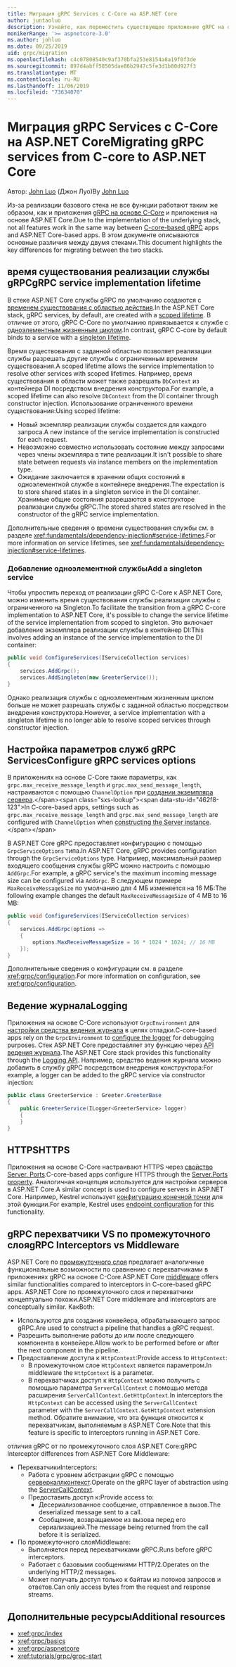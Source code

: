 ```yaml
---
title: Миграция gRPC Services с C-Core на ASP.NET Core
author: juntaoluo
description: Узнайте, как переместить существующее приложение gRPC на основе C-Core для выполнения на вершине стека ASP.NET Core.
monikerRange: '>= aspnetcore-3.0'
ms.author: johluo
ms.date: 09/25/2019
uid: grpc/migration
ms.openlocfilehash: c4c07808540c9af370bfa253e8154a8a19f0f3de
ms.sourcegitcommit: 897d4abff58505dae86b2947c5fe3d1b80d927f3
ms.translationtype: MT
ms.contentlocale: ru-RU
ms.lasthandoff: 11/06/2019
ms.locfileid: "73634070"
---
```

# <a name="migrating-grpc-services-from-c-core-to-aspnet-core"></a><span data-ttu-id="462f8-103">Миграция gRPC Services с C-Core на ASP.NET Core</span><span class="sxs-lookup"><span data-stu-id="462f8-103">Migrating gRPC services from C-core to ASP.NET Core</span></span>

<span data-ttu-id="462f8-104">Автор: [John Luo](https://github.com/juntaoluo) (Джон Луо)</span><span class="sxs-lookup"><span data-stu-id="462f8-104">By [John Luo](https://github.com/juntaoluo)</span></span>

<span data-ttu-id="462f8-105">Из-за реализации базового стека не все функции работают таким же образом, как и приложения [gRPC на основе C-Core](https://grpc.io/blog/grpc-stacks) и приложения на основе ASP.NET Core.</span><span class="sxs-lookup"><span data-stu-id="462f8-105">Due to the implementation of the underlying stack, not all features work in the same way between [C-core-based gRPC](https://grpc.io/blog/grpc-stacks) apps and ASP.NET Core-based apps.</span></span> <span data-ttu-id="462f8-106">В этом документе описываются основные различия между двумя стеками.</span><span class="sxs-lookup"><span data-stu-id="462f8-106">This document highlights the key differences for migrating between the two stacks.</span></span>

## <a name="grpc-service-implementation-lifetime"></a><span data-ttu-id="462f8-107">время существования реализации службы gRPC</span><span class="sxs-lookup"><span data-stu-id="462f8-107">gRPC service implementation lifetime</span></span>

<span data-ttu-id="462f8-108">В стеке ASP.NET Core службы gRPC по умолчанию создаются с [временем существования с областью действия](xref:fundamentals/dependency-injection#service-lifetimes).</span><span class="sxs-lookup"><span data-stu-id="462f8-108">In the ASP.NET Core stack, gRPC services, by default, are created with a [scoped lifetime](xref:fundamentals/dependency-injection#service-lifetimes).</span></span> <span data-ttu-id="462f8-109">В отличие от этого, gRPC C-Core по умолчанию привязывается к службе с [одноэлементным жизненным циклом](xref:fundamentals/dependency-injection#service-lifetimes).</span><span class="sxs-lookup"><span data-stu-id="462f8-109">In contrast, gRPC C-core by default binds to a service with a [singleton lifetime](xref:fundamentals/dependency-injection#service-lifetimes).</span></span>

<span data-ttu-id="462f8-110">Время существования с заданной областью позволяет реализации службы разрешать другие службы с ограниченным временем существования.</span><span class="sxs-lookup"><span data-stu-id="462f8-110">A scoped lifetime allows the service implementation to resolve other services with scoped lifetimes.</span></span> <span data-ttu-id="462f8-111">Например, время существования в области может также разрешать `DbContext` из контейнера DI посредством внедрения конструктора.</span><span class="sxs-lookup"><span data-stu-id="462f8-111">For example, a scoped lifetime can also resolve `DbContext` from the DI container through constructor injection.</span></span> <span data-ttu-id="462f8-112">Использование ограниченного времени существования:</span><span class="sxs-lookup"><span data-stu-id="462f8-112">Using scoped lifetime:</span></span>

* <span data-ttu-id="462f8-113">Новый экземпляр реализации службы создается для каждого запроса.</span><span class="sxs-lookup"><span data-stu-id="462f8-113">A new instance of the service implementation is constructed for each request.</span></span>
* <span data-ttu-id="462f8-114">Невозможно совместно использовать состояние между запросами через члены экземпляра в типе реализации.</span><span class="sxs-lookup"><span data-stu-id="462f8-114">It isn't possible to share state between requests via instance members on the implementation type.</span></span>
* <span data-ttu-id="462f8-115">Ожидание заключается в хранении общих состояний в одноэлементной службе в контейнере внедрения.</span><span class="sxs-lookup"><span data-stu-id="462f8-115">The expectation is to store shared states in a singleton service in the DI container.</span></span> <span data-ttu-id="462f8-116">Хранимые общие состояния разрешаются в конструкторе реализации службы gRPC.</span><span class="sxs-lookup"><span data-stu-id="462f8-116">The stored shared states are resolved in the constructor of the gRPC service implementation.</span></span>

<span data-ttu-id="462f8-117">Дополнительные сведения о времени существования службы см. в разделе <xref:fundamentals/dependency-injection#service-lifetimes>.</span><span class="sxs-lookup"><span data-stu-id="462f8-117">For more information on service lifetimes, see <xref:fundamentals/dependency-injection#service-lifetimes>.</span></span>

### <a name="add-a-singleton-service"></a><span data-ttu-id="462f8-118">Добавление одноэлементной службы</span><span class="sxs-lookup"><span data-stu-id="462f8-118">Add a singleton service</span></span>

<span data-ttu-id="462f8-119">Чтобы упростить переход от реализации gRPC C-Core к ASP.NET Core, можно изменить время существования службы реализации службы с ограниченного на Singleton.</span><span class="sxs-lookup"><span data-stu-id="462f8-119">To facilitate the transition from a gRPC C-core implementation to ASP.NET Core, it's possible to change the service lifetime of the service implementation from scoped to singleton.</span></span> <span data-ttu-id="462f8-120">Это включает добавление экземпляра реализации службы в контейнер DI:</span><span class="sxs-lookup"><span data-stu-id="462f8-120">This involves adding an instance of the service implementation to the DI container:</span></span>

```csharp
public void ConfigureServices(IServiceCollection services)
{
    services.AddGrpc();
    services.AddSingleton(new GreeterService());
}
```

<span data-ttu-id="462f8-121">Однако реализация службы с одноэлементным жизненным циклом больше не может разрешать службы с заданной областью посредством внедрения конструктора.</span><span class="sxs-lookup"><span data-stu-id="462f8-121">However, a service implementation with a singleton lifetime is no longer able to resolve scoped services through constructor injection.</span></span>

## <a name="configure-grpc-services-options"></a><span data-ttu-id="462f8-122">Настройка параметров служб gRPC Services</span><span class="sxs-lookup"><span data-stu-id="462f8-122">Configure gRPC services options</span></span>

<span data-ttu-id="462f8-123">В приложениях на основе C-Core такие параметры, как `grpc.max_receive_message_length` и `grpc.max_send_message_length`, настраиваются с помощью `ChannelOption` при [создании экземпляра сервера](https://grpc.io/grpc/csharp/api/Grpc.Core.Server.html#Grpc_Core_Server__ctor_System_Collections_Generic_IEnumerable_Grpc_Core_ChannelOption__).</span><span class="sxs-lookup"><span data-stu-id="462f8-123">In C-core-based apps, settings such as `grpc.max_receive_message_length` and `grpc.max_send_message_length` are configured with `ChannelOption` when [constructing the Server instance](https://grpc.io/grpc/csharp/api/Grpc.Core.Server.html#Grpc_Core_Server__ctor_System_Collections_Generic_IEnumerable_Grpc_Core_ChannelOption__).</span></span>

<span data-ttu-id="462f8-124">В ASP.NET Core gRPC предоставляет конфигурацию с помощью `GrpcServiceOptions` типа.</span><span class="sxs-lookup"><span data-stu-id="462f8-124">In ASP.NET Core, gRPC provides configuration through the `GrpcServiceOptions` type.</span></span> <span data-ttu-id="462f8-125">Например, максимальный размер входящего сообщения службы gRPC можно настроить с помощью `AddGrpc`.</span><span class="sxs-lookup"><span data-stu-id="462f8-125">For example, a gRPC service's the maximum incoming message size can be configured via `AddGrpc`.</span></span> <span data-ttu-id="462f8-126">В следующем примере `MaxReceiveMessageSize` по умолчанию для 4 МБ изменяется на 16 МБ:</span><span class="sxs-lookup"><span data-stu-id="462f8-126">The following example changes the default `MaxReceiveMessageSize` of 4 MB to 16 MB:</span></span>

```csharp
public void ConfigureServices(IServiceCollection services)
{
    services.AddGrpc(options =>
    {
        options.MaxReceiveMessageSize = 16 * 1024 * 1024; // 16 MB
    });
}
```

<span data-ttu-id="462f8-127">Дополнительные сведения о конфигурации см. в разделе <xref:grpc/configuration>.</span><span class="sxs-lookup"><span data-stu-id="462f8-127">For more information on configuration, see <xref:grpc/configuration>.</span></span>

## <a name="logging"></a><span data-ttu-id="462f8-128">Ведение журнала</span><span class="sxs-lookup"><span data-stu-id="462f8-128">Logging</span></span>

<span data-ttu-id="462f8-129">Приложения на основе C-Core используют `GrpcEnvironment` для [настройки средства ведения журнала](https://grpc.io/grpc/csharp/api/Grpc.Core.GrpcEnvironment.html?q=size#Grpc_Core_GrpcEnvironment_SetLogger_Grpc_Core_Logging_ILogger_) в целях отладки.</span><span class="sxs-lookup"><span data-stu-id="462f8-129">C-core-based apps rely on the `GrpcEnvironment` to [configure the logger](https://grpc.io/grpc/csharp/api/Grpc.Core.GrpcEnvironment.html?q=size#Grpc_Core_GrpcEnvironment_SetLogger_Grpc_Core_Logging_ILogger_) for debugging purposes.</span></span> <span data-ttu-id="462f8-130">Стек ASP.NET Core предоставляет эту функцию через [API ведения журнала](xref:fundamentals/logging/index).</span><span class="sxs-lookup"><span data-stu-id="462f8-130">The ASP.NET Core stack provides this functionality through the [Logging API](xref:fundamentals/logging/index).</span></span> <span data-ttu-id="462f8-131">Например, средство ведения журнала можно добавить в службу gRPC посредством внедрения конструктора:</span><span class="sxs-lookup"><span data-stu-id="462f8-131">For example, a logger can be added to the gRPC service via constructor injection:</span></span>

```csharp
public class GreeterService : Greeter.GreeterBase
{
    public GreeterService(ILogger<GreeterService> logger)
    {
    }
}
```

## <a name="https"></a><span data-ttu-id="462f8-132">HTTPS</span><span class="sxs-lookup"><span data-stu-id="462f8-132">HTTPS</span></span>

<span data-ttu-id="462f8-133">Приложения на основе C-Core настраивают HTTPS через [свойство Server. Ports](https://grpc.io/grpc/csharp/api/Grpc.Core.Server.html#Grpc_Core_Server_Ports).</span><span class="sxs-lookup"><span data-stu-id="462f8-133">C-core-based apps configure HTTPS through the [Server.Ports property](https://grpc.io/grpc/csharp/api/Grpc.Core.Server.html#Grpc_Core_Server_Ports).</span></span> <span data-ttu-id="462f8-134">Аналогичная концепция используется для настройки серверов в ASP.NET Core.</span><span class="sxs-lookup"><span data-stu-id="462f8-134">A similar concept is used to configure servers in ASP.NET Core.</span></span> <span data-ttu-id="462f8-135">Например, Kestrel использует [конфигурацию конечной точки](xref:fundamentals/servers/kestrel#endpoint-configuration) для этой функции.</span><span class="sxs-lookup"><span data-stu-id="462f8-135">For example, Kestrel uses [endpoint configuration](xref:fundamentals/servers/kestrel#endpoint-configuration) for this functionality.</span></span>

## <a name="grpc-interceptors-vs-middleware"></a><span data-ttu-id="462f8-136">gRPC перехватчики VS по промежуточного слоя</span><span class="sxs-lookup"><span data-stu-id="462f8-136">gRPC Interceptors vs Middleware</span></span>

<span data-ttu-id="462f8-137">ASP.NET Core по [промежуточного слоя](xref:fundamentals/middleware/index) предлагает аналогичные функциональные возможности по сравнению с перехватчиками в приложениях gRPC на основе C-Core.</span><span class="sxs-lookup"><span data-stu-id="462f8-137">ASP.NET Core [middleware](xref:fundamentals/middleware/index) offers similar functionalities compared to interceptors in C-core-based gRPC apps.</span></span> <span data-ttu-id="462f8-138">ASP.NET Core по промежуточного слоя и перехватчики концептуально похожи.</span><span class="sxs-lookup"><span data-stu-id="462f8-138">ASP.NET Core middleware and interceptors are conceptually similar.</span></span> <span data-ttu-id="462f8-139">Как</span><span class="sxs-lookup"><span data-stu-id="462f8-139">Both:</span></span>

* <span data-ttu-id="462f8-140">Используются для создания конвейера, обрабатывающего запрос gRPC.</span><span class="sxs-lookup"><span data-stu-id="462f8-140">Are used to construct a pipeline that handles a gRPC request.</span></span>
* <span data-ttu-id="462f8-141">Разрешить выполнение работы до или после следующего компонента в конвейере.</span><span class="sxs-lookup"><span data-stu-id="462f8-141">Allow work to be performed before or after the next component in the pipeline.</span></span>
* <span data-ttu-id="462f8-142">Предоставление доступа к `HttpContext`:</span><span class="sxs-lookup"><span data-stu-id="462f8-142">Provide access to `HttpContext`:</span></span>
  * <span data-ttu-id="462f8-143">В промежуточном слое `HttpContext` является параметром.</span><span class="sxs-lookup"><span data-stu-id="462f8-143">In middleware the `HttpContext` is a parameter.</span></span>
  * <span data-ttu-id="462f8-144">В перехватчиках доступ к `HttpContext` можно получить с помощью параметра `ServerCallContext` с помощью метода расширения `ServerCallContext.GetHttpContext`.</span><span class="sxs-lookup"><span data-stu-id="462f8-144">In interceptors the `HttpContext` can be accessed using the `ServerCallContext` parameter with the `ServerCallContext.GetHttpContext` extension method.</span></span> <span data-ttu-id="462f8-145">Обратите внимание, что эта функция относится к перехватчикам, выполняемым в ASP.NET Core.</span><span class="sxs-lookup"><span data-stu-id="462f8-145">Note that this feature is specific to interceptors running in ASP.NET Core.</span></span>

<span data-ttu-id="462f8-146">отличия gRPC от по промежуточного слоя ASP.NET Core:</span><span class="sxs-lookup"><span data-stu-id="462f8-146">gRPC Interceptor differences from ASP.NET Core Middleware:</span></span>

* <span data-ttu-id="462f8-147">Перехватчики</span><span class="sxs-lookup"><span data-stu-id="462f8-147">Interceptors:</span></span>
  * <span data-ttu-id="462f8-148">Работа с уровнем абстракции gRPC с помощью [серверкаллконтекст](https://grpc.io/grpc/csharp/api/Grpc.Core.ServerCallContext.html).</span><span class="sxs-lookup"><span data-stu-id="462f8-148">Operate on the gRPC layer of abstraction using the [ServerCallContext](https://grpc.io/grpc/csharp/api/Grpc.Core.ServerCallContext.html).</span></span>
  * <span data-ttu-id="462f8-149">Предоставить доступ к:</span><span class="sxs-lookup"><span data-stu-id="462f8-149">Provide access to:</span></span>
    * <span data-ttu-id="462f8-150">Десериализованное сообщение, отправленное в вызов.</span><span class="sxs-lookup"><span data-stu-id="462f8-150">The deserialized message sent to a call.</span></span>
    * <span data-ttu-id="462f8-151">Сообщение, возвращаемое из вызова перед его сериализацией.</span><span class="sxs-lookup"><span data-stu-id="462f8-151">The message being returned from the call before it is serialized.</span></span>
* <span data-ttu-id="462f8-152">По промежуточного слоя</span><span class="sxs-lookup"><span data-stu-id="462f8-152">Middleware:</span></span>
  * <span data-ttu-id="462f8-153">Выполняется перед перехватчиками gRPC.</span><span class="sxs-lookup"><span data-stu-id="462f8-153">Runs before gRPC interceptors.</span></span>
  * <span data-ttu-id="462f8-154">Работает с базовыми сообщениями HTTP/2.</span><span class="sxs-lookup"><span data-stu-id="462f8-154">Operates on the underlying HTTP/2 messages.</span></span>
  * <span data-ttu-id="462f8-155">Может получать доступ только к байтам из потоков запросов и ответов.</span><span class="sxs-lookup"><span data-stu-id="462f8-155">Can only access bytes from the request and response streams.</span></span>

## <a name="additional-resources"></a><span data-ttu-id="462f8-156">Дополнительные ресурсы</span><span class="sxs-lookup"><span data-stu-id="462f8-156">Additional resources</span></span>

* <xref:grpc/index>
* <xref:grpc/basics>
* <xref:grpc/aspnetcore>
* <xref:tutorials/grpc/grpc-start>
